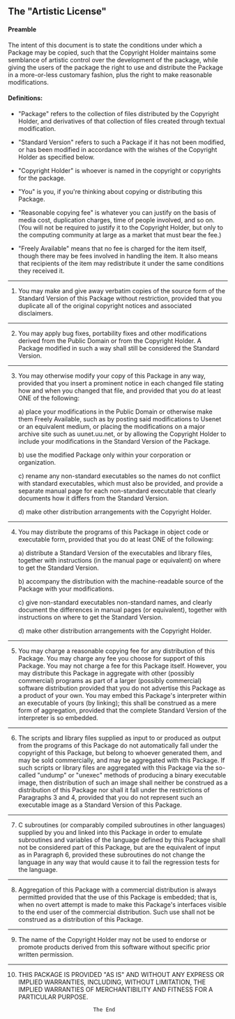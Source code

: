 



##                         The "Artistic License"

####                                Preamble

The intent of this document is to state the conditions under which a
Package may be copied, such that the Copyright Holder maintains some
semblance of artistic control over the development of the package,
while giving the users of the package the right to use and distribute
the Package in a more-or-less customary fashion, plus the right to make
reasonable modifications.

#### Definitions:

* "Package" refers to the collection of files distributed by the
Copyright Holder, and derivatives of that collection of files
created through textual modification.

* "Standard Version" refers to such a Package if it has not been
modified, or has been modified in accordance with the wishes
of the Copyright Holder as specified below.

* "Copyright Holder" is whoever is named in the copyright or
copyrights for the package.

* "You" is you, if you're thinking about copying or distributing
this Package.

* "Reasonable copying fee" is whatever you can justify on the
basis of media cost, duplication charges, time of people involved,
and so on.  (You will not be required to justify it to the
Copyright Holder, but only to the computing community at large
as a market that must bear the fee.)

* "Freely Available" means that no fee is charged for the item
itself, though there may be fees involved in handling the item.
It also means that recipients of the item may redistribute it
under the same conditions they received it.


 -----------------------------------------------------------------------------

1. You may make and give away verbatim copies of the source form of the
Standard Version of this Package without restriction, provided that you
duplicate all of the original copyright notices and associated disclaimers.

 -----------------------------------------------------------------------------
2. You may apply bug fixes, portability fixes and other modifications
derived from the Public Domain or from the Copyright Holder.  A Package
modified in such a way shall still be considered the Standard Version.

 -----------------------------------------------------------------------------
3. You may otherwise modify your copy of this Package in any way, provided
that you insert a prominent notice in each changed file stating how and
when you changed that file, and provided that you do at least ONE of the
following:

    a) place your modifications in the Public Domain or otherwise make them
    Freely Available, such as by posting said modifications to Usenet or
    an equivalent medium, or placing the modifications on a major archive
    site such as uunet.uu.net, or by allowing the Copyright Holder to include
    your modifications in the Standard Version of the Package.

    b) use the modified Package only within your corporation or organization.

    c) rename any non-standard executables so the names do not conflict
    with standard executables, which must also be provided, and provide
    a separate manual page for each non-standard executable that clearly
    documents how it differs from the Standard Version.

    d) make other distribution arrangements with the Copyright Holder.

 -----------------------------------------------------------------------------
4. You may distribute the programs of this Package in object code or
executable form, provided that you do at least ONE of the following:

    a) distribute a Standard Version of the executables and library files,
    together with instructions (in the manual page or equivalent) on where
    to get the Standard Version.

    b) accompany the distribution with the machine-readable source of
    the Package with your modifications.

    c) give non-standard executables non-standard names, and clearly
    document the differences in manual pages (or equivalent), together
    with instructions on where to get the Standard Version.

    d) make other distribution arrangements with the Copyright Holder.

 -----------------------------------------------------------------------------
5. You may charge a reasonable copying fee for any distribution of this
Package.  You may charge any fee you choose for support of this
Package.  You may not charge a fee for this Package itself.  However,
you may distribute this Package in aggregate with other (possibly
commercial) programs as part of a larger (possibly commercial) software
distribution provided that you do not advertise this Package as a
product of your own.  You may embed this Package's interpreter within
an executable of yours (by linking); this shall be construed as a mere
form of aggregation, provided that the complete Standard Version of the
interpreter is so embedded.

 -----------------------------------------------------------------------------
6. The scripts and library files supplied as input to or produced as
output from the programs of this Package do not automatically fall
under the copyright of this Package, but belong to whoever generated
them, and may be sold commercially, and may be aggregated with this
Package.  If such scripts or library files are aggregated with this
Package via the so-called "undump" or "unexec" methods of producing a
binary executable image, then distribution of such an image shall
neither be construed as a distribution of this Package nor shall it
fall under the restrictions of Paragraphs 3 and 4, provided that you do
not represent such an executable image as a Standard Version of this
Package.

 -----------------------------------------------------------------------------
7. C subroutines (or comparably compiled subroutines in other
languages) supplied by you and linked into this Package in order to
emulate subroutines and variables of the language defined by this
Package shall not be considered part of this Package, but are the
equivalent of input as in Paragraph 6, provided these subroutines do
not change the language in any way that would cause it to fail the
regression tests for the language.

 -----------------------------------------------------------------------------
8. Aggregation of this Package with a commercial distribution is always
permitted provided that the use of this Package is embedded; that is,
when no overt attempt is made to make this Package's interfaces visible
to the end user of the commercial distribution.  Such use shall not be
construed as a distribution of this Package.

 -----------------------------------------------------------------------------
9. The name of the Copyright Holder may not be used to endorse or promote
products derived from this software without specific prior written permission.

 -----------------------------------------------------------------------------
10. THIS PACKAGE IS PROVIDED "AS IS" AND WITHOUT ANY EXPRESS OR
IMPLIED WARRANTIES, INCLUDING, WITHOUT LIMITATION, THE IMPLIED
WARRANTIES OF MERCHANTIBILITY AND FITNESS FOR A PARTICULAR PURPOSE.

                                The End
